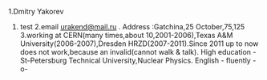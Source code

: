 1.Dmitry Yakorev
  1. test
2.email urakend@mail.ru . Address :Gatchina,25 October,75,125
3.working at CERN(many times,about 10,2001-2006),Texas A&M University(2006-2007),Dresden HRZD(2007-2011).Since 2011 up to now does not work,because an invalid(cannot walk & talk).
High education - St-Petersburg Technical University,Nuclear Physics.
English - fluently -o-
